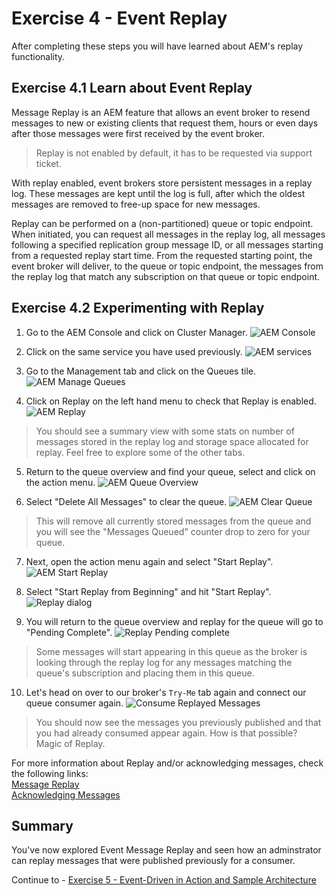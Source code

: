 # Exercise 4 - Event Replay

After completing these steps you will have learned about AEM's replay functionality.

## Exercise 4.1 Learn about Event Replay

Message Replay is an AEM feature that allows an event broker to resend messages to new or existing clients that request them, hours or even days after those messages were first received by the event broker.

> Replay is not enabled by default, it has to be requested via support ticket.

With replay enabled, event brokers store persistent messages in a replay log. These messages are kept until the log is full, after which the oldest messages are removed to free-up space for new messages.

Replay can be performed on a (non-partitioned) queue or topic endpoint. When initiated, you can request all messages in the replay log, all messages following a specified replication group message ID, or all messages starting from a requested replay start time. From the requested starting point, the event broker will deliver, to the queue or topic endpoint, the messages from the replay log that match any subscription on that queue or topic endpoint.

## Exercise 4.2 Experimenting with Replay

1. Go to the AEM Console and click on Cluster Manager.
![AEM Console](images/AEMCloudConsoleSelectClusterManager.png)

2. Click on the same service you have used previously.
![AEM services](images/ex3-2.png)

3. Go to the Management tab and click on the Queues tile.
![AEM Manage Queues](images/AEMServiceManagement.png)

4. Click on Replay on the left hand menu to check that Replay is enabled.
![AEM Replay](images/AEMReplay.png)

> You should see a summary view with some stats on number of messages stored in the replay log and storage space allocated for replay. Feel free to explore some of the other tabs.

5. Return to the queue overview and find your queue, select and click on the action menu.
![AEM Queue Overview](images/AEMQueueOverview.png)

6. Select "Delete All Messages" to clear the queue.
![AEM Clear Queue](images/AEMQueueOverviewClearMessages.png)

> This will remove all currently stored messages from the queue and you will see the "Messages Queued" counter drop to zero for your queue.

7. Next, open the action menu again and select "Start Replay".
![AEM Start Replay](images/AEMQueueStartReplay.png)

8. Select "Start Replay from Beginning" and hit "Start Replay".
![Replay dialog](images/AEMReplayDialog.png)

9. You will return to the queue overview and replay for the queue will go to "Pending Complete".
![Replay Pending complete](images/ReplayPendingComplete.png)

> Some messages will start appearing in this queue as the broker is looking through the replay log for any messages matching the queue's subscription and placing them in this queue.

10. Let's head on over to our broker's `Try-Me` tab again and connect our queue consumer again.
![Consume Replayed Messages](images/AEMTryMeConsumeReplayedMessages.png)

> You should now see the messages you previously published and that you had already consumed appear again. How is that possible?<br>
Magic of Replay.

For more information about Replay and/or acknowledging messages, check the following links:<br>
[Message Replay](https://docs.solace.com/Overviews/Message-Replay-Overview.htm?Highlight=replay)<br>
[Acknowledging Messages](https://docs.solace.com/Solace-PubSub-Messaging-APIs/API-Developer-Guide/Acknowledging-Messages.htm)

## Summary

You've now explored Event Message Replay and seen how an adminstrator can replay messages that were published previously for a consumer.

Continue to - [Exercise 5 - Event-Driven in Action and Sample Architecture](../ex5/README.md)
